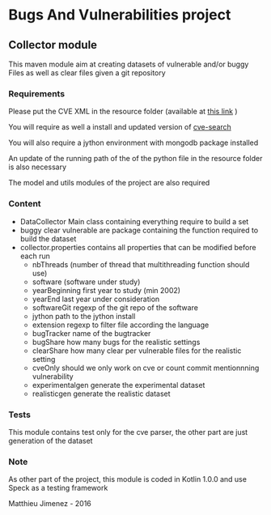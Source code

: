 Bugs And Vulnerabilities project
===============================

Collector module
--------------

This maven module aim at creating datasets of vulnerable and/or buggy Files as well as clear files given a git repository

### Requirements
Please put the CVE XML in the resource folder (available at [this link](https://nvd.nist.gov/download.cfm) )

You will require as well a install and updated version of [cve-search](http://adulau.github.io/cve-search/)

You will also require a jython environment with mongodb package installed

An update of the running path of the of the python file in the resource folder is also necessary

The model and utils modules of the project are also required

### Content

 + DataCollector Main class containing everything require to build a set
 + buggy clear vulnerable are package containing the function required to build the dataset
 + collector.properties contains all properties that can be modified before each run
    * nbThreads (number of thread that multithreading function should use)
    * software (software under study)
    * yearBeginning first year to study (min 2002)
    * yearEnd last year under consideration
    * softwareGit regexp of the git repo of the software
    * jython path to the jython install
    * extension regexp to filter file according the language
    * bugTracker name of the bugtracker
    * bugShare how many bugs for the realistic settings
    * clearShare how many clear per vulnerable files for the realistic setting
    * cveOnly should we only work on cve or count commit mentionnning vulnerability
    * experimentalgen generate the experimental dataset
    * realisticgen generate the realistic dataset
    
    
   
### Tests 

This module contains test only for the cve parser, the other part are just generation of the dataset

### Note

As other part of the project, this module is coded in Kotlin 1.0.0 and use Speck as a testing framework

Matthieu Jimenez - 2016
                                                            